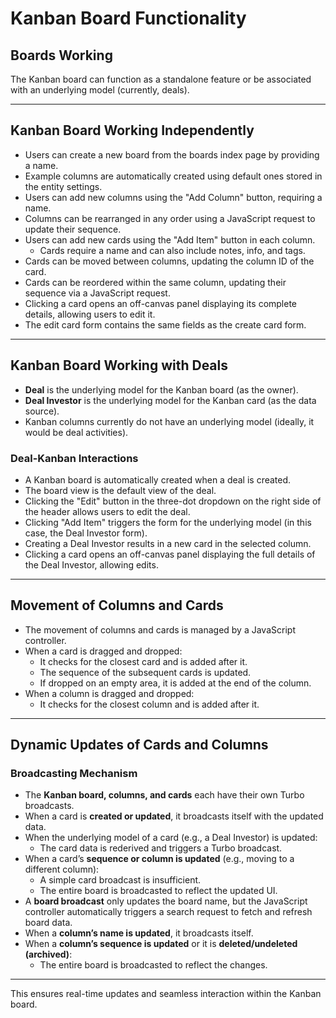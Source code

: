 # Kanban Board Functionality

## Boards Working

The Kanban board can function as a standalone feature or be associated with an underlying model (currently, deals).

---

## Kanban Board Working Independently

- Users can create a new board from the boards index page by providing a name.
- Example columns are automatically created using default ones stored in the entity settings.
- Users can add new columns using the "Add Column" button, requiring a name.
- Columns can be rearranged in any order using a JavaScript request to update their sequence.
- Users can add new cards using the "Add Item" button in each column.
  - Cards require a name and can also include notes, info, and tags.
- Cards can be moved between columns, updating the column ID of the card.
- Cards can be reordered within the same column, updating their sequence via a JavaScript request.
- Clicking a card opens an off-canvas panel displaying its complete details, allowing users to edit it.
- The edit card form contains the same fields as the create card form.

---

## Kanban Board Working with Deals

- **Deal** is the underlying model for the Kanban board (as the owner).
- **Deal Investor** is the underlying model for the Kanban card (as the data source).
- Kanban columns currently do not have an underlying model (ideally, it would be deal activities).

### Deal-Kanban Interactions

- A Kanban board is automatically created when a deal is created.
- The board view is the default view of the deal.
- Clicking the "Edit" button in the three-dot dropdown on the right side of the header allows users to edit the deal.
- Clicking "Add Item" triggers the form for the underlying model (in this case, the Deal Investor form).
- Creating a Deal Investor results in a new card in the selected column.
- Clicking a card opens an off-canvas panel displaying the full details of the Deal Investor, allowing edits.

---

## Movement of Columns and Cards

- The movement of columns and cards is managed by a JavaScript controller.
- When a card is dragged and dropped:
  - It checks for the closest card and is added after it.
  - The sequence of the subsequent cards is updated.
  - If dropped on an empty area, it is added at the end of the column.
- When a column is dragged and dropped:
  - It checks for the closest column and is added after it.

---

## Dynamic Updates of Cards and Columns

### Broadcasting Mechanism

- The **Kanban board, columns, and cards** each have their own Turbo broadcasts.
- When a card is **created or updated**, it broadcasts itself with the updated data.
- When the underlying model of a card (e.g., a Deal Investor) is updated:
  - The card data is rederived and triggers a Turbo broadcast.
- When a card’s **sequence or column is updated** (e.g., moving to a different column):
  - A simple card broadcast is insufficient.
  - The entire board is broadcasted to reflect the updated UI.
- A **board broadcast** only updates the board name, but the JavaScript controller automatically triggers a search request to fetch and refresh board data.
- When a **column’s name is updated**, it broadcasts itself.
- When a **column’s sequence is updated** or it is **deleted/undeleted (archived)**:
  - The entire board is broadcasted to reflect the changes.

---

This ensures real-time updates and seamless interaction within the Kanban board.
